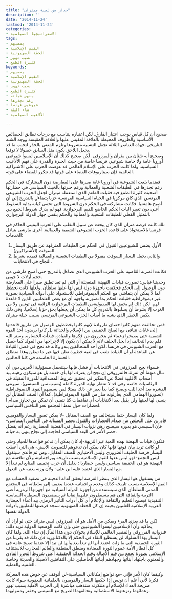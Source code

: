 ```yaml
---
title: "حذار من لعبة ميتران"
description: ''
date: '2014-11-24'
lastmod: '2014-11-24'
categories:
- الاستراتيجيا السياسية
tags:
- يسميهم
- القيم الإسلامية
- الخطة الصهيونية
- بسبب تهور
- كثيرة الطمع
keywords:
- يسميهم
- القيم الإسلامية
- الخطة الصهيونية
- بسبب تهور
- كثيرة الطمع
- ينهي حياته
- رغم تجذرها
- شيوعيي فرنسا
- شاء الله
- الألاعيب السياسية

---
```

صحيح أن كل قياس يوجب اعتبار الفارق. لكن اعتباره يتناسب مع درجات تطابق الخصائص الأساسية والظروف المحيطة بالعلاقة المقيس عليها والعلاقة المقيسة ووجه الشبه التاريخي. فهذه العناصر الثلاثة تجعل التشبيه مشروعا وتلزم المعني بالحذر لتجنب ما قد يجعل اللاحق يكون مثل السابق حصولا لا توقعا.  
وصحيح أنه شتان بين متران والمرزوقي. لكن صحيح كذلك أن الإسلاميين ليسوا شيوعيي أوروبا عامة ولا خاصة شيوعيي فرنسا خاصة من حيث الخبرة والقدرة على فهم الألاعيب السياسية. ولما كانت الحرب على الإسلام العالمي قد عوضت الحرب على الاشتراكية العالمية فإن سيناريوهات القضاء على قوتها قد تتكرر للقضاء على قوته.

فعندما بلغت الشيوعية في أوروبا غاية صبرها على المعارضة دون المشاركة في الحكم رغم تجذرها في الطبقات الشعبية والعمالية ورغم خبرتها بالخبث السياسي في حضارتها أصحبت كثيرة الطمع فيه فقبلت الطعم الذي استعمله ميتران لجعل الحزب الشيوعي الفرنسي الذي كان مركزيا في الحياة السياسية الفرنسية حزبا يتضاءل بالتدريج إلى أن أصبح هامشيا. فكانت مشاركته في الحكم دون الشروط التي تحمي كيانه بداية السقوط أعني دون تغيير آليات الحكم الخاضع للقيم البرجوازية. فهو لم يدرك شروط الجمع بين التمثيل الفعلي للطبقات الشعبية والعمالية والحكم بنفس جهاز الدولة البرجوازي.

تلك كانت فرصة متران الذي كان يبحث عن سبيل التغلب على الحزب اليميني الحاكم في فرنسا بالاستحواذ على قاعدة الحزب الشيوعي الشعبية والعمالية. أغرى مارشي بتبادل الخدمات:

1. الأول يضمن للشيوعيين القبول في الحكم من الطبقات المترفهة عن طريق اليسار السوفت (الأشتراكيين).
2. والثاني يجعل اليسار السوفت مقبولا من الطبقات الشعبية والعمالية فيمده بشرط النجاح في الانتخابات.

فكانت الضربة القاضية على الحزب الشيوعي الذي تضاءل بالتدريج حتى أصبح مارشي من حجم أرلات لا جويي.  
وحديثنا قياس: تصورت قيادات النهضة المتعجلة أو التي لم تعد تطيق صبرا على المعارضة دون الوصول إلى الحكم فحكمت بأجهزة دولة ليس لها عليها سلطان. ولعلها كانت تخطط لما لا يمكن أن يتماشى مع الحكم الديموقراطي للاستحواذ على أدواته السيادية بصورة غير ديموقراطية فقبلت الحكم بما تصورته واجهة أي مع بعض العلمانيين الذين لا قاعدة لهم. لكن ذلك لم يحقق لها المقبوليةمن الطبقات البرجوازية الزائفة في تونس ولا من الغرب إلا بشرط أن يسلبوها بالتدريج كل ما يمكن أن يجعلها بحق حزبا إسلاميا. وفي ذلك يكمن الخطر الذي يشبه ما أصاب الحزب الشيوعي الفرنسي بسبب حيلة ميتران.

فمن تحالفت معهم كانوا حصان طروادة لإنهم كانوا يخططون للوصول عن طريق قاعدتها إلى غايات تتنافى مع الصلح الحقيقي بين الإسلام والحداثة بل كانوا يريدون أخذ القوة الشعبية حتى يصبحوا زعماء ثم يتحررون من فكرها والقيادة. فبدأت الخسارة. وستر الله فلم يدم التحالف إذ انحل الحلف لانه لا يمكن أن يكون إلا لأخراجها من المولد كما حصل مع الحزب الشيوعي في فرنسا. لكن أحد المتحالفين يبدو وكأنه قد نجح في فصل القيادة عن القاعدة أو أن القيادة تلعب في لعبة خطيرة تعلن فيها غير ما تبطن وهذا منطلق الخسارة الحاسمة في كلتا الحالتين.

فسواء نجح المرزوقي في الانتخابات أو فشل فإنها ستتحمل مسؤولية الأمرين دون أن تنال منهما أي ثمرة. فالمرزوقي إن نجح لن يعترف لها بأي خدمة بل هو سيكون رهينة بيد أصحاب الأغلبية فضلا عن التفكير في تحقيق شروط المصداقية للدورة المقبلة في الرئاسيات خاصة وهي قد لا تنتظر نهاية الدورة كاملة (بسبب سن السبسي). سيرمي القشرة بعد أخذ اللب ويصبح كما بدأ يعبر عن ذلك ممثلا لمن يسميهم القوى الديموقراطية (تصوروا الهمامي الذي يغازلونه صار من القوة الديموقراطية). كما أن الصف المقابل لن ينسى لها لعبتها ولن يقبل بعد الانتخابات أي تفاهمات كنا نتمنى أن تمكن من تجاوز صدام ا لحضارات حول نمط المجتمع نحو التنافس السياسي.

ولما كان اليسار حتما سيتحالف مع الصف المقابل -لا يمكن تصور اليسار والقوميين قادرين على التخلص من صدام الحضارات والقبول بحصر المسالة في التنافس السياسي-فإن السبسي هو بدوره سيصبح رهن نزوات اليسار في القضية الحضارية رغم أنه يفضل حصر الأمر في البعد السياسي لحاجته إلى نجاح ينهي به حياته.

فتكون قيادات النهضة بهذه اللعبة غير النزيهة-إذ كان يمكن أن تدعو قواعدها للحياد وحتى لو كانت تريد بيان قوتها فإنها كان يمكن أن تدعوهم للتصويت الأبيض- هي التي أعطت لليسار فرصة الحليف الضروري وليس الاختياري للصف المقابل. ومن ثم فالذي سيتغول ليس التجمع-فهو ليس عدوا للقيم الإسلامية بسبب تاريخه وبراجماتيته ولأن تنافسه مع النهضة هو في الحقيقة سياسي وليس حضاريا : بدليل أن حرب تجفيف المنابع لم تبدأ إلا مع اليسار الذي اعتمد عليه ابن علي- ولأن وزنه يغنيه عن التغول.

من يستغول هو اليسار الذي ينتظر الفرصة ليحقق آماله الدفينة في تصفية الحساب مع القيم الإسلامية بسبب تاريخه كذلك وعدم براجماتيه عندما يضيف إلى سلطانه في المجتمع المدني السلطان الذي سيستمده من أجهزة الدولة السيادية مع أجهزتها الرمزية أعني التربية والثقافة التي هم مسيطرون عليهما نقابيا ثم سيضيفون السيطرة السياسية التنفيذية فيصبح التعليم والثقافة والإعلام أي كل أدوات التأثير الرمزي بيد أعداء الحضارة العربية الإسلامية العلنيين بحيث إن كل الخطة الصهيونية ستجد فرصتها للتطبيق بأدوات الدولة نفسها.

لكن ما قد يعزي المرء ويمكن من الأمل هو أن المرزوقي ليس متراند حتى لو أراد أن يحاكيه وأن الإسلاميين ليسوا الشيوعيين حتى وإن كانت الوضعية الدولية تريد ذلك: فنزواتية المرزوقي والمصير العالمي للإسلام يحولان دون هذا المآل إن شاء الله. ولما كان اليسار بهذا السلوك لن يستطيع البقاء في الحكم إلا بالدكتاتورية فإن ذلك قد يقربنا من الثورة الحقيقية التي ما زلت اعتقد أنها لم تبدأ بعد وأنها لن تبدأ إلا عندما تصبح عامة في كل أقطار الأمة عموم الثورة المضادة ومنطق المنطقة والعالم المحارب للاستئناف الإسلامي بصورة تجمع بين قيم الأصالة وقيم الحداثة الحقيقية أعني شروط التحرر المادي والمعنوي باجتهاد أبنائها وجهادهم أبنائها الحاصلين على الثقافتين الاصيلة والحديثة وخاصة العلمية والعملية.

وكيفما كان الأمر فإني -مع تواضع إمكاناتي السياسية-لن أتوقف عن خوض هذه المعركة فكريا لأني أعلم أن تونس إذا حكمها اليسار والقوميون بالعلمانية اليعقوبية سواء كانت صريحة العداء للإسلام أو متنكرته ستذهب مباشرة إلى الحرب الأهلية بسبب تهور زعمائهما ونزعتهما الاستئصالية وتحالفهما الصريح مع السيسي وحفتر ومموليهما.

###